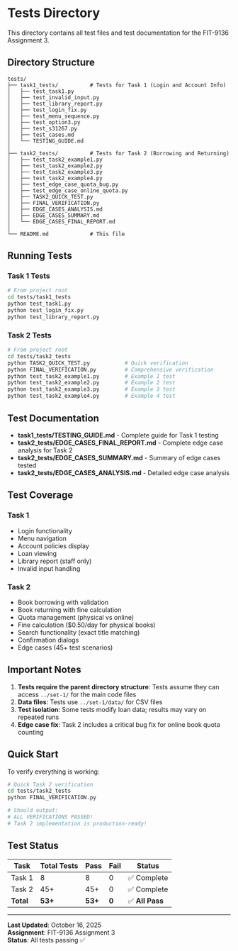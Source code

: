 # Tests Directory

This directory contains all test files and test documentation for the FIT-9136 Assignment 3.

## Directory Structure

```
tests/
├── task1_tests/          # Tests for Task 1 (Login and Account Info)
│   ├── test_task1.py
│   ├── test_invalid_input.py
│   ├── test_library_report.py
│   ├── test_login_fix.py
│   ├── test_menu_sequence.py
│   ├── test_option3.py
│   ├── test_s31267.py
│   ├── test_cases.md
│   └── TESTING_GUIDE.md
│
├── task2_tests/          # Tests for Task 2 (Borrowing and Returning)
│   ├── test_task2_example1.py
│   ├── test_task2_example2.py
│   ├── test_task2_example3.py
│   ├── test_task2_example4.py
│   ├── test_edge_case_quota_bug.py
│   ├── test_edge_case_online_quota.py
│   ├── TASK2_QUICK_TEST.py
│   ├── FINAL_VERIFICATION.py
│   ├── EDGE_CASES_ANALYSIS.md
│   ├── EDGE_CASES_SUMMARY.md
│   └── EDGE_CASES_FINAL_REPORT.md
│
└── README.md             # This file
```

## Running Tests

### Task 1 Tests

```bash
# From project root
cd tests/task1_tests
python test_task1.py
python test_login_fix.py
python test_library_report.py
```

### Task 2 Tests

```bash
# From project root
cd tests/task2_tests
python TASK2_QUICK_TEST.py           # Quick verification
python FINAL_VERIFICATION.py         # Comprehensive verification
python test_task2_example1.py        # Example 1 test
python test_task2_example2.py        # Example 2 test
python test_task2_example3.py        # Example 3 test
python test_task2_example4.py        # Example 4 test
```

## Test Documentation

- **task1_tests/TESTING_GUIDE.md** - Complete guide for Task 1 testing
- **task2_tests/EDGE_CASES_FINAL_REPORT.md** - Complete edge case analysis for Task 2
- **task2_tests/EDGE_CASES_SUMMARY.md** - Summary of edge cases tested
- **task2_tests/EDGE_CASES_ANALYSIS.md** - Detailed edge case analysis

## Test Coverage

### Task 1

- Login functionality
- Menu navigation
- Account policies display
- Loan viewing
- Library report (staff only)
- Invalid input handling

### Task 2

- Book borrowing with validation
- Book returning with fine calculation
- Quota management (physical vs online)
- Fine calculation ($0.50/day for physical books)
- Search functionality (exact title matching)
- Confirmation dialogs
- Edge cases (45+ test scenarios)

## Important Notes

1. **Tests require the parent directory structure**: Tests assume they can access `../set-1/` for the main code files
2. **Data files**: Tests use `../set-1/data/` for CSV files
3. **Test isolation**: Some tests modify loan data; results may vary on repeated runs
4. **Edge case fix**: Task 2 includes a critical bug fix for online book quota counting

## Quick Start

To verify everything is working:

```bash
# Quick Task 2 verification
cd tests/task2_tests
python FINAL_VERIFICATION.py

# Should output:
# ALL VERIFICATIONS PASSED!
# Task 2 implementation is production-ready!
```

## Test Status

| Task      | Total Tests | Pass    | Fail  | Status          |
| --------- | ----------- | ------- | ----- | --------------- |
| Task 1    | 8           | 8       | 0     | ✅ Complete     |
| Task 2    | 45+         | 45+     | 0     | ✅ Complete     |
| **Total** | **53+**     | **53+** | **0** | ✅ **All Pass** |

---

**Last Updated**: October 16, 2025  
**Assignment**: FIT-9136 Assignment 3  
**Status**: All tests passing ✅
